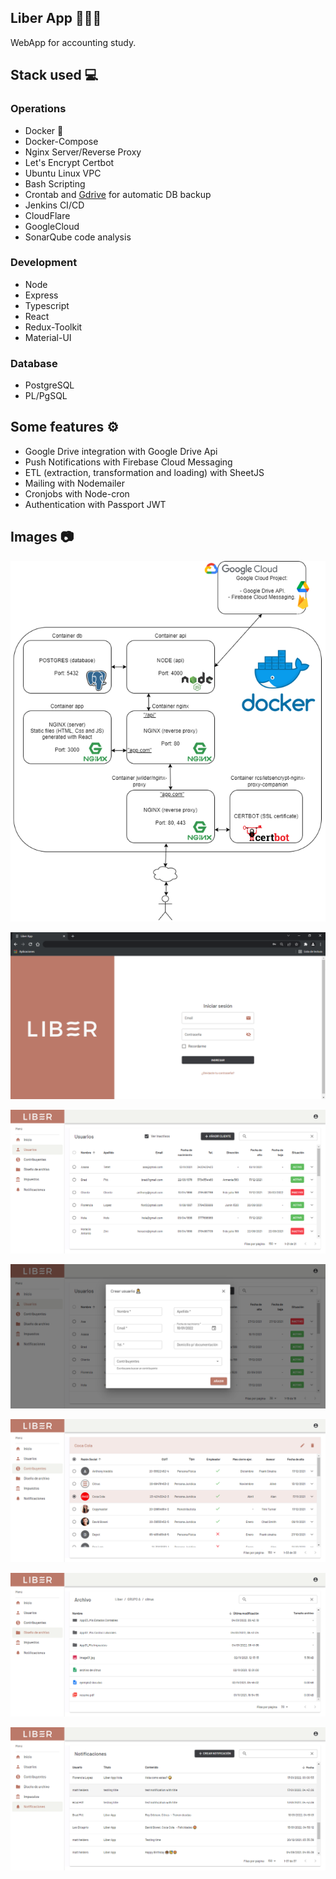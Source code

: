 ## Liber App 👨‍💼💼

WebApp for accounting study.

## Stack used 💻

### Operations

- Docker 🐳
- Docker-Compose
- Nginx Server/Reverse Proxy
- Let's Encrypt Certbot
- Ubuntu Linux VPC
- Bash Scripting
- Crontab and [Gdrive](https://github.com/prasmussen/gdrive) for automatic DB backup
- Jenkins CI/CD
- CloudFlare
- GoogleCloud
- SonarQube code analysis 

### Development

- Node
- Express
- Typescript
- React
- Redux-Toolkit
- Material-UI

### Database

- PostgreSQL
- PL/PgSQL

## Some features ⚙️

- Google Drive integration with Google Drive Api
- Push Notifications with Firebase Cloud Messaging
- ETL (extraction, transformation and loading) with SheetJS
- Mailing with Nodemailer
- Cronjobs with Node-cron
- Authentication with Passport JWT

## Images 📷

![](./images/containers.prod.drawio.png)

![](./images/image0.png)

![](./images/image1.png)

![](./images/image5.png)

![](./images/image2.png)

![](./images/image3.png)

![](./images/image4.png)
